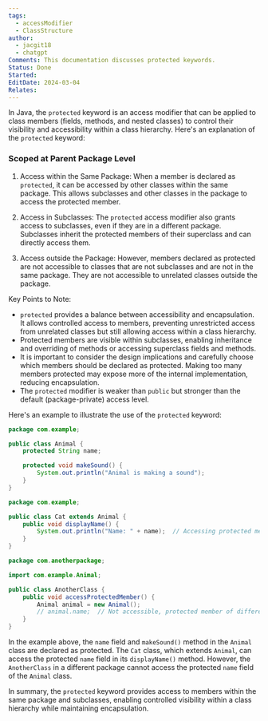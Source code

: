 ```yaml
---
tags:
  - accessModifier
  - ClassStructure
author:
  - jacgit18
  - chatgpt
Comments: This documentation discusses protected keywords.
Status: Done
Started: 
EditDate: 2024-03-04
Relates:
---
```

In Java, the `protected` keyword is an access modifier that can be applied to class members (fields, methods, and nested classes) to control their visibility and accessibility within a class hierarchy. Here's an explanation of the `protected` keyword:

### Scoped at Parent Package Level

1. Access within the Same Package: When a member is declared as `protected`, it can be accessed by other classes within the same package. This allows subclasses and other classes in the package to access the protected member.

2. Access in Subclasses: The `protected` access modifier also grants access to subclasses, even if they are in a different package. Subclasses inherit the protected members of their superclass and can directly access them.

3. Access outside the Package: However, members declared as protected are not accessible to classes that are not subclasses and are not in the same package. They are not accessible to unrelated classes outside the package.

Key Points to Note:
- `protected` provides a balance between accessibility and encapsulation. It allows controlled access to members, preventing unrestricted access from unrelated classes but still allowing access within a class hierarchy.
- Protected members are visible within subclasses, enabling inheritance and overriding of methods or accessing superclass fields and methods.
- It is important to consider the design implications and carefully choose which members should be declared as protected. Making too many members protected may expose more of the internal implementation, reducing encapsulation.
- The `protected` modifier is weaker than `public` but stronger than the default (package-private) access level.

Here's an example to illustrate the use of the `protected` keyword:

```java
package com.example;

public class Animal {
    protected String name;

    protected void makeSound() {
        System.out.println("Animal is making a sound");
    }
}

package com.example;

public class Cat extends Animal {
    public void displayName() {
        System.out.println("Name: " + name);  // Accessing protected member from superclass
    }
}

package com.anotherpackage;

import com.example.Animal;

public class AnotherClass {
    public void accessProtectedMember() {
        Animal animal = new Animal();
        // animal.name;  // Not accessible, protected member of different package
    }
}
```

In the example above, the `name` field and `makeSound()` method in the `Animal` class are declared as protected. The `Cat` class, which extends `Animal`, can access the protected `name` field in its `displayName()` method. However, the `AnotherClass` in a different package cannot access the protected `name` field of the `Animal` class.

In summary, the `protected` keyword provides access to members within the same package and subclasses, enabling controlled visibility within a class hierarchy while maintaining encapsulation.